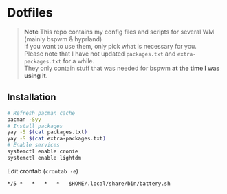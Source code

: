 # Dotfiles

> **Note** This repo contains my config files and scripts for several WM (mainly bspwm & hyprland) \
  If you want to use them, only pick what is necessary for you. \
  Please note that I have not updated `packages.txt` and `extra-packages.txt` for a while. \
  They only contain stuff that was needed for bspwm **at the time I was using it**.

## Installation

```bash
# Refresh pacman cache
pacman -Syy
# Install packages
yay -S $(cat packages.txt)
yay -S $(cat extra-packages.txt)
# Enable services
systemctl enable cronie
systemctl enable lightdm
```

Edit crontab (`crontab -e`)
```
*/5	*	*	*	*	$HOME/.local/share/bin/battery.sh
```

